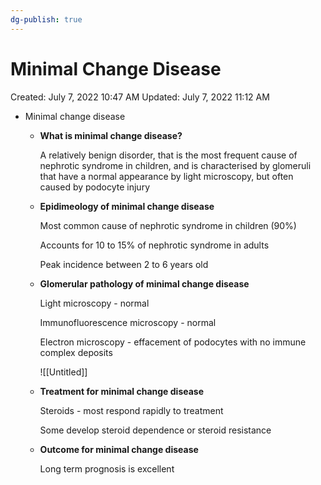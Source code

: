 ```yaml
---
dg-publish: true
---
```


# Minimal Change Disease

Created: July 7, 2022 10:47 AM
Updated: July 7, 2022 11:12 AM

- Minimal change disease
    - **What is minimal change disease?**
        
        A relatively benign disorder, that is the most frequent cause of nephrotic syndrome in children, and is characterised by glomeruli that have a normal appearance by light microscopy, but often caused by podocyte injury
        
    - **Epidimeology of minimal change disease**
        
        Most common cause of nephrotic syndrome in children (90%)
        
        Accounts for 10 to 15% of nephrotic syndrome in adults
        
        Peak incidence between 2 to 6 years old
        
    - **Glomerular pathology of minimal change disease**
        
        Light microscopy - normal
        
        Immunofluorescence microscopy - normal
        
        Electron microscopy - effacement of podocytes with no immune complex deposits
        
        ![[Untitled]]
        
    - **Treatment for minimal change disease**
        
        Steroids - most respond rapidly to treatment
        
        Some develop steroid dependence or steroid resistance
        
    - **Outcome for minimal change disease**
        
        Long term prognosis is excellent
